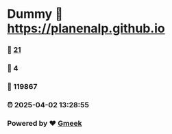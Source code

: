 # Dummy :link: https://planenalp.github.io 
### :page_facing_up: [21](https://planenalp.github.io/tag.html) 
### :speech_balloon: 4 
### :hibiscus: 119867 
### :alarm_clock: 2025-04-02 13:28:55 
### Powered by :heart: [Gmeek](https://github.com/Meekdai/Gmeek)
